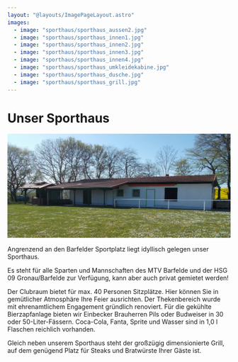 ```yaml
---
layout: "@layouts/ImagePageLayout.astro"
images:
  - image: "sporthaus/sporthaus_aussen2.jpg"
  - image: "sporthaus/sporthaus_innen1.jpg"
  - image: "sporthaus/sporthaus_innen2.jpg"
  - image: "sporthaus/sporthaus_innen3.jpg"
  - image: "sporthaus/sporthaus_innen4.jpg"
  - image: "sporthaus/sporthaus_umkleidekabine.jpg"
  - image: "sporthaus/sporthaus_dusche.jpg"
  - image: "sporthaus/sporthaus_grill.jpg"
---
```


# Unser Sporthaus

![Sporthaus Aussen](../../assets/sporthaus/sporthaus_aussen1.jpg)

Angrenzend an den Barfelder Sportplatz liegt idyllisch gelegen unser Sporthaus.

Es steht für alle Sparten und Mannschaften des MTV Barfelde und der HSG 09 Gronau/Barfelde zur Verfügung, kann aber auch privat gemietet werden!

Der Clubraum bietet für max. 40 Personen Sitzplätze. Hier können Sie in gemütlicher Atmosphäre Ihre Feier ausrichten. Der Thekenbereich wurde mit ehrenamtlichem Engagement gründlich renoviert. Für die gekühlte Bierzapfanlage bieten wir Einbecker Brauherren Pils oder Budweiser in 30 oder 50-Liter-Fässern. Coca-Cola, Fanta, Sprite und Wasser sind in 1,0 l Flaschen reichlich vorhanden.

Gleich neben unserem Sporthaus steht der großzügig dimensionierte Grill, auf dem genügend Platz für Steaks und Bratwürste Ihrer Gäste ist.
